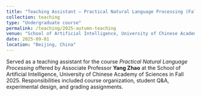 ```yaml
---
title: "Teaching Assistant – Practical Natural Language Processing (Fall 2025)"
collection: teaching
type: "Undergraduate course"
permalink: /teaching/2025-autumn-teaching
venue: "School of Artificial Intelligence, University of Chinese Academy of Sciences"
date: 2025-09-01
location: "Beijing, China"
---
```


Served as a teaching assistant for the course *Practical Natural Language Processing* offered by Associate Professor **Yang Zhao** at the School of Artificial Intelligence, University of Chinese Academy of Sciences in Fall 2025. Responsibilities included course organization, student Q&A, experimental design, and grading assignments. 